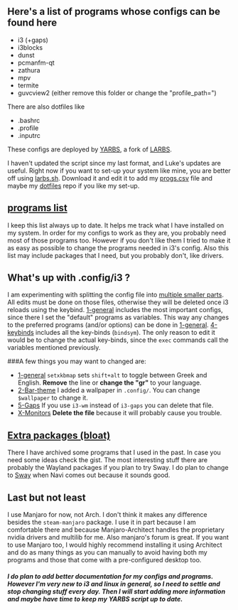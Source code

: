 ## Here's a list of programs whose configs can be found here
 - i3 (+gaps)
 - i3blocks
 - dunst
 - pcmanfm-qt
 - zathura
 - mpv
 - termite
 - guvcview2 (either remove this folder or change the "profile_path=")

There are also dotfiles like
  - .bashrc
  - .profile
  - .inputrc

These configs are deployed by [YARBS](https://github.com/ispanos/YARBS/blob/master/yarbs.sh), a fork of [LARBS](https://github.com/LukeSmithxyz/LARBS).

I haven't updated the script since my last format, and Luke's updates are useful. Right now if you want to set-up your system like mine, you are better off using [larbs.sh](https://github.com/LukeSmithxyz/LARBS/blob/master/larbs.sh). Download it and edit it to add my [progs.csv](https://raw.githubusercontent.com/ispanos/YARBS/master/progs.csv) file and maybe my [dotfiles](https://github.com/ispanos/dotfiles) repo if you like my set-up. 

## [programs list](https://github.com/namesyiannis/YARBS/blob/master/progs.csv)
I keep this list always up to date. It helps me track what I have installed on my system. In order for my configs to work as they are, you probably need most of those programs too. However if you don't like them I tried to make it as easy as possible to change the programs needed in i3's config. Also this list may include packages that I need, but you probably don't, like drivers.

## What's up with .config/i3 ?
I am experimenting with splitting the config file into [multiple smaller parts](https://github.com/ispanos/dotfiles/tree/master/.config/i3/conf.d). All edits must be done on those files, otherwise they will be deleted once i3 reloads using the keybind. [1-general](https://github.com/ispanos/dotfiles/blob/master/.config/i3/conf.d/1-General) includes the most important configs, since there I set the "default" programs as variables. This way any changes to the preferred programs (and/or options) can be done in [1-general](https://github.com/ispanos/dotfiles/blob/master/.config/i3/conf.d/1-General). [4-keybinds](https://github.com/ispanos/dotfiles/blob/master/.config/i3/conf.d/4-keybinds) includes all the key-binds (`bindsym`). The only reason to edit it would be to change the actual key-binds, since the `exec` commands call the variables mentioned previously. 

###A few things you may want to changed are:
  - [1-general](https://github.com/ispanos/dotfiles/blob/master/.config/i3/conf.d/1-General) `setxkbmap` sets `shift+alt` to toggle between Greek and English. **Remove** the line or **change the "gr"** to your language.
  - [2-Bar-theme](https://github.com/ispanos/dotfiles/blob/master/.config/i3/conf.d/2-Bar-theme) I added a wallpaper in `.config/`. You can change `$wallpaper` to change it.
  - [5-Gaps](https://github.com/ispanos/dotfiles/blob/master/.config/i3/conf.d/5-Gaps) If you use `i3-wm` instead of `i3-gaps` you can delete that file.
  - [X-Monitors](https://github.com/ispanos/dotfiles/blob/master/.config/i3/conf.d/X-Monitors) **Delete the file** because it will probably cause you trouble.

## [Extra packages (bloat)](https://gist.github.com/ispanos/cd64a41bfb01aa4e645099bc11908303)
There I have archived some programs that I used in the past. In case you need some ideas check the gist. The most interesting stuff there are probably the Wayland packages if you plan to try Sway. I do plan to change to [Sway](https://github.com/swaywm/sway) when Navi comes out because it sounds good.

## Last but not least
I use Manjaro for now, not Arch. I don't think it makes any difference besides the `steam-manjaro` package. I use it in part because I am comfortable there and because Manjaro-Architect handles the proprietary nvidia drivers and multilib for me. Also manjaro's forum is great. If you want to use Manjaro too, I would highly recommend installing it using Architect and do as many things as you can manually to avoid having both my programs and those that come with a pre-configured desktop too.


##### I do plan to add better documentation for my configs and programs. However I'm very new to i3 and linux in general, so I need to settle and stop changing stuff every day. Then I will start adding more information and maybe have time to keep my YARBS script up to date.

